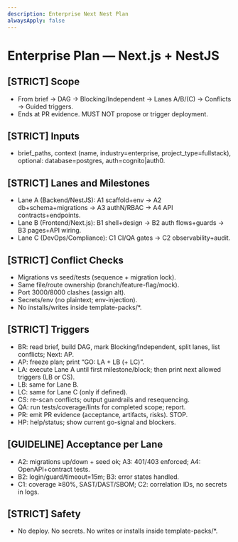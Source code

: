 ```yaml
---
description: Enterprise Next Nest Plan
alwaysApply: false
---
```


# Enterprise Plan — Next.js + NestJS

## [STRICT] Scope
- From brief → DAG → Blocking/Independent → Lanes A/B/(C) → Conflicts → Guided triggers.
- Ends at PR evidence. MUST NOT propose or trigger deployment.

## [STRICT] Inputs
- brief_paths, context (name, industry=enterprise, project_type=fullstack), optional: database=postgres, auth=cognito|auth0.

## [STRICT] Lanes and Milestones
- Lane A (Backend/NestJS): A1 scaffold+env → A2 db+schema+migrations → A3 authN/RBAC → A4 API contracts+endpoints.
- Lane B (Frontend/Next.js): B1 shell+design → B2 auth flows+guards → B3 pages+API wiring.
- Lane C (DevOps/Compliance): C1 CI/QA gates → C2 observability+audit.

## [STRICT] Conflict Checks
- Migrations vs seed/tests (sequence + migration lock).
- Same file/route ownership (branch/feature-flag/mock).
- Port 3000/8000 clashes (assign alt).
- Secrets/env (no plaintext; env-injection).
- No installs/writes inside template-packs/*.

## [STRICT] Triggers
- BR: read brief, build DAG, mark Blocking/Independent, split lanes, list conflicts; Next: AP.
- AP: freeze plan; print “GO: LA + LB (+ LC)”.
- LA: execute Lane A until first milestone/block; then print next allowed triggers (LB or CS).
- LB: same for Lane B.
- LC: same for Lane C (only if defined).
- CS: re-scan conflicts; output guardrails and resequencing.
- QA: run tests/coverage/lints for completed scope; report.
- PR: emit PR evidence (acceptance, artifacts, risks). STOP.
- HP: help/status; show current go-signal and blockers.

## [GUIDELINE] Acceptance per Lane
- A2: migrations up/down + seed ok; A3: 401/403 enforced; A4: OpenAPI+contract tests.
- B2: login/guard/timeout=15m; B3: error states handled.
- C1: coverage ≥80%, SAST/DAST/SBOM; C2: correlation IDs, no secrets in logs.

## [STRICT] Safety
- No deploy. No secrets. No writes or installs inside template-packs/*.